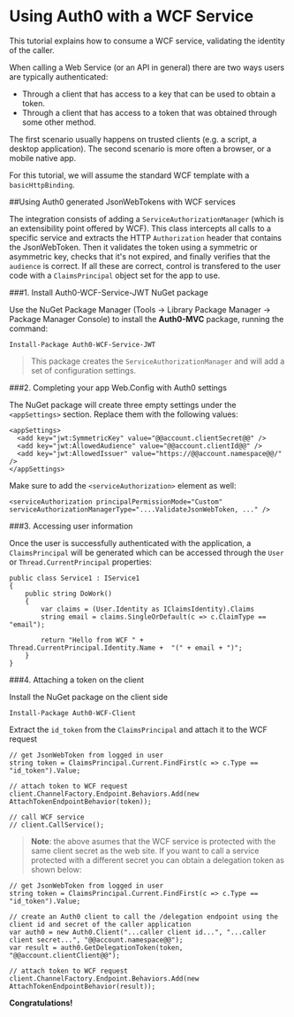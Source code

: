 # Using Auth0 with a WCF Service

This tutorial explains how to consume a WCF service, validating the identity of the caller.

When calling a Web Service (or an API in general) there are two ways users are typically authenticated:

* Through a client that has access to a key that can be used to obtain a token.
* Through a client that has access to a token that was obtained through some other method.

The first scenario usually happens on trusted clients (e.g. a script, a desktop application). The second scenario is more often a browser, or a mobile native app.

For this tutorial, we will assume the standard WCF template with a `basicHttpBinding`.

##Using Auth0 generated JsonWebTokens with WCF services

The integration consists of adding a `ServiceAuthorizationManager` (which is an extensibility point offered by WCF). This class intercepts all calls to a specific service and extracts the HTTP `Authorization` header that contains the JsonWebToken. Then it validates the token using a symmetric or asymmetric key, checks that it's not expired, and finally verifies that the `audience` is correct. If all these are correct, control is transfered to the user code with a `ClaimsPrincipal` object set for the app to use.

###1. Install Auth0-WCF-Service-JWT NuGet package

Use the NuGet Package Manager (Tools -> Library Package Manager -> Package Manager Console) to install the **Auth0-MVC** package, running the command:

    Install-Package Auth0-WCF-Service-JWT

> This package creates the `ServiceAuthorizationManager` and will add a set of configuration settings.

###2. Completing your app Web.Config with Auth0 settings

The NuGet package will create three empty settings under the `<appSettings>` section. Replace them with the following values:

    <appSettings>
      <add key="jwt:SymmetricKey" value="@@account.clientSecret@@" />
      <add key="jwt:AllowedAudience" value="@@account.clientId@@" />
      <add key="jwt:AllowedIssuer" value="https://@@account.namespace@@/" />
    </appSettings>

Make sure to add the `<serviceAuthorization>` element as well:

    <serviceAuthorization principalPermissionMode="Custom" serviceAuthorizationManagerType="....ValidateJsonWebToken, ..." />

###3. Accessing user information

Once the user is successfully authenticated with the application, a `ClaimsPrincipal` will be generated which can be accessed through the `User` or `Thread.CurrentPrincipal` properties:

    public class Service1 : IService1
    {
        public string DoWork()
        {
            var claims = (User.Identity as IClaimsIdentity).Claims
            string email = claims.SingleOrDefault(c => c.ClaimType == "email");

            return "Hello from WCF " + Thread.CurrentPrincipal.Identity.Name +  "(" + email + ")";
        }
    }

###4. Attaching a token on the client

Install the NuGet package on the client side

    Install-Package Auth0-WCF-Client

Extract the `id_token` from the `ClaimsPrincipal` and attach it to the WCF request

    // get JsonWebToken from logged in user
    string token = ClaimsPrincipal.Current.FindFirst(c => c.Type == "id_token").Value;
    
    // attach token to WCF request
    client.ChannelFactory.Endpoint.Behaviors.Add(new AttachTokenEndpointBehavior(token));
    
    // call WCF service
    // client.CallService();

> **Note**: the above asumes that the WCF service is protected with the same client secret as the web site. If you want to call a service protected with a different secret you can obtain a delegation token as shown below:
    
    // get JsonWebToken from logged in user
    string token = ClaimsPrincipal.Current.FindFirst(c => c.Type == "id_token").Value;

    // create an Auth0 client to call the /delegation endpoint using the client id and secret of the caller application
    var auth0 = new Auth0.Client("...caller client id...", "...caller client secret...", "@@account.namespace@@");
    var result = auth0.GetDelegationToken(token, "@@account.clientClient@@");
        
    // attach token to WCF request
    client.ChannelFactory.Endpoint.Behaviors.Add(new AttachTokenEndpointBehavior(result));

**Congratulations!**


